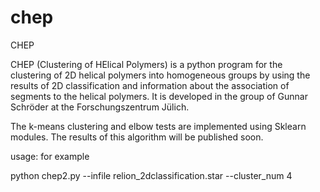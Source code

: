 # chep
CHEP

CHEP (Clustering of HElical Polymers) is a python  program for the clustering of 2D helical polymers into homogeneous groups by using the results of 2D classification and information about the association of segments to the helical polymers. It is developed in the group of Gunnar Schröder at the Forschungszentrum Jülich.

The k-means clustering and elbow tests are implemented using Sklearn modules. The results of this algorithm will be published soon.


usage: for example


python chep2.py --infile relion_2dclassification.star --cluster_num 4
